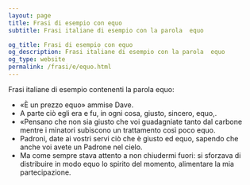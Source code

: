 ```yaml
---
layout: page
title: Frasi di esempio con equo 
subtitle: Frasi italiane di esempio con la parola  equo

og_title: Frasi di esempio con equo 
og_description: Frasi italiane di esempio con la parola  equo
og_type: website
permalink: /frasi/e/equo.html
---
```


Frasi italiane di esempio contenenti la parola equo:


- «È un prezzo equo» ammise Dave.
- A parte ciò egli era e fu, in ogni cosa, giusto, sincero, equo,.
- «Pensano che non sia giusto che voi guadagniate tanto dal carbone mentre i minatori subiscono un trattamento così poco equo.
- Padroni, date ai vostri servi ciò che è giusto ed equo, sapendo che anche voi avete un Padrone nel cielo.
- Ma come sempre stava attento a non chiudermi fuori: si sforzava di distribuire in modo equo lo spirito del momento, alimentare la mia partecipazione.
